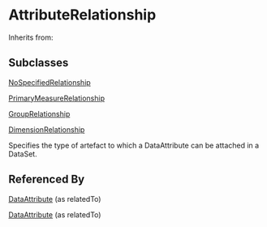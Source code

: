 
# AttributeRelationship

Inherits from: [](..//.md)

## Subclasses

[NoSpecifiedRelationship](NoSpecifiedRelationship.md)

[PrimaryMeasureRelationship](PrimaryMeasureRelationship.md)

[GroupRelationship](GroupRelationship.md)

[DimensionRelationship](DimensionRelationship.md)



Specifies the type of artefact to which a DataAttribute can be attached in a DataSet.





## Referenced By

[DataAttribute](DataAttribute.md) (as relatedTo)

[DataAttribute](DataAttribute.md) (as relatedTo)


